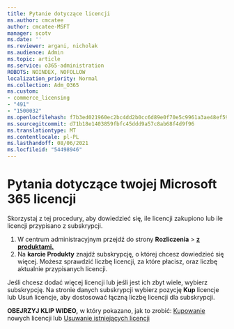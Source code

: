 ```yaml
---
title: Pytanie dotyczące licencji
ms.author: cmcatee
author: cmcatee-MSFT
manager: scotv
ms.date: ''
ms.reviewer: argani, nicholak
ms.audience: Admin
ms.topic: article
ms.service: o365-administration
ROBOTS: NOINDEX, NOFOLLOW
localization_priority: Normal
ms.collection: Adm_O365
ms.custom:
- commerce_licensing
- "491"
- "1500032"
ms.openlocfilehash: f7b3ed021960ec2bc4dd2b0cc6d89e0f70e5c9961a3ae48ef59a3f43994d8d04
ms.sourcegitcommit: d71b18e1403859fbfc45ddd9a57c8ab68f4d9f96
ms.translationtype: MT
ms.contentlocale: pl-PL
ms.lasthandoff: 08/06/2021
ms.locfileid: "54498946"
---
```

# <a name="questions-about-your-microsoft-365-license"></a>Pytania dotyczące twojej Microsoft 365 licencji

Skorzystaj z tej procedury, aby dowiedzieć się, ile licencji zakupiono lub ile licencji przypisano z subskrypcji.
  
1. W centrum administracyjnym przejdź do strony **Rozliczenia** \> **[z produktami.](https://go.microsoft.com/fwlink/p/?linkid=842054)**
2. Na **karcie Produkty** znajdź subskrypcję, o której chcesz dowiedzieć się więcej. Możesz sprawdzić liczbę licencji, za które płacisz, oraz liczbę aktualnie przypisanych licencji.

Jeśli chcesz dodać więcej licencji lub jeśli jest ich zbyt wiele, wybierz subskrypcję. Na stronie danych subskrypcji wybierz pozycję  **Kup** licencje lub Usuń licencje, aby dostosować łączną liczbę licencji dla subskrypcji.

**OBEJRZYJ KLIP WIDEO,** w który pokazano, jak to zrobić: [Kupowanie](https://go.microsoft.com/fwlink/p/?linkid=2154857) nowych licencji lub [Usuwanie istniejących licencji](https://go.microsoft.com/fwlink/p/?linkid=2154938)